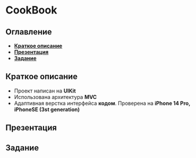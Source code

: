 # СookBook

## Оглавление
- **[Краткое описание](#Basic)**
- **[Презентация](#Presentation)**
- **[Задание](#Task)**
 
## <a id="Basic"></a>Краткое описание
- Проект написан на **UIKit**
- Использована архитектура **MVC**
- Адаптивная верстка интерфейса **кодом**. Проверена на **iPhone 14 Pro, iPhoneSE (3st generation)**

## <a id="Presentation"></a>Презентация

## <a id="Task"></a>Задание
